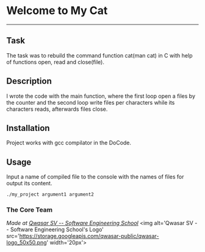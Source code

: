 # Welcome to My Cat
***

## Task
The task was to rebuild the command function cat(man cat) in C with help of functions open, read and close(file).

## Description
I wrote the code with the main function, where the first loop open a files by the counter and the second loop write files per characters while its characters reads, afterwards files close.

## Installation
Project works with gcc compilator in the DoCode.

## Usage
Input a name of compiled file to the console with the names of files for output its content.
```
./my_project argument1 argument2
```

### The Core Team


<span><i>Made at <a href='https://qwasar.io'>Qwasar SV -- Software Engineering School</a></i></span>
<span><img alt='Qwasar SV -- Software Engineering School's Logo' src='https://storage.googleapis.com/qwasar-public/qwasar-logo_50x50.png' width='20px'></span>
